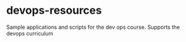 # devops-resources
Sample applications and scripts for the dev ops course. Supports the devops curriculum
